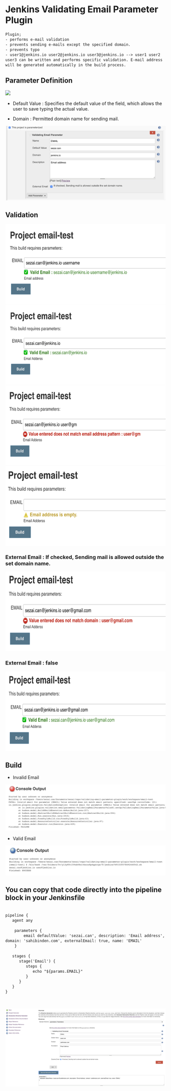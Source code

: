 Jenkins Validating Email Parameter Plugin
==============

```
Plugin;
- performs e-mail validation
- prevents sending e-mails except the specified domain.
- prevents typo
- user1@jenkins.io user2@jenkins.io user3@jenkins.io --> user1 user2 user3 can be written and performs specific validation. E-mail address will be generated automatically in the build process.
```

## Parameter Definition
![](./src/main/resources/io/jenkins/plugins/image/p1.png)

- Default Value  : Specifies the default value of the field, which allows the user to save typing the actual value.

- Domain         : Permitted domain name for sending mail.

![](./src/main/resources/io/jenkins/plugins/image/p2.png)

## Validation

<img src="./src/main/resources/io/jenkins/plugins/image/p3.png" width="550" height="250">

<img src="./src/main/resources/io/jenkins/plugins/image/p4.png" width="550" height="250">

<img src="./src/main/resources/io/jenkins/plugins/image/p8.png" width="550" height="250">

<img src="./src/main/resources/io/jenkins/plugins/image/p6.png" width="550" height="250">

### External Email : If checked, Sending mail is allowed outside the set domain name.

<img src="./src/main/resources/io/jenkins/plugins/image/p5.png" width="550" height="250">

### External Email : false

<img src="./src/main/resources/io/jenkins/plugins/image/p7.png" width="550" height="250">

## Build

- Invalid Email

![](./src/main/resources/io/jenkins/plugins/image/p9.png)

- Valid Email

![](./src/main/resources/io/jenkins/plugins/image/p10.png)

## You can copy that code directly into the pipeline block in your Jenkinsfile

```node

pipeline {
   agent any

    parameters {
        email defaultValue: 'sezai.can', description: 'Email address', domain: 'sahibinden.com', externalEmail: true, name: 'EMAIL'
    }

   stages {
      stage('Email') {
         steps {
            echo "${params.EMAIL}"
         }
      }
   }
}



```

![](./src/main/resources/io/jenkins/plugins/image/p11.png)
